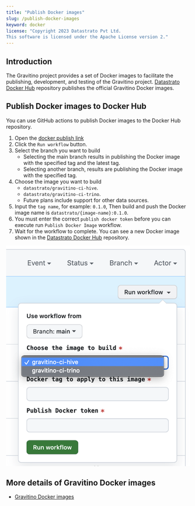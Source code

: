 ```yaml
---
title: "Publish Docker images"
slug: /publish-docker-images
keyword: docker
license: "Copyright 2023 Datastrato Pvt Ltd.
This software is licensed under the Apache License version 2."
---
```



## Introduction

The Gravitino project provides a set of Docker images to facilitate the publishing, development, and testing of the Gravitino project.
[Datastrato Docker Hub](https://hub.docker.com/u/datastrato) repository publishes the official Gravitino Docker images.

## Publish Docker images to Docker Hub

You can use GitHub actions to publish Docker images to the Docker Hub repository.

1. Open the [docker publish link](https://github.com/datastrato/gravitino/actions/workflows/docker-image.yml)
2. Click the `Run workflow` button.
3. Select the branch you want to build
   + Selecting the main branch results in publishing the Docker image with the specified tag and the latest tag.
   + Selecting another branch, results are publishing the Docker image with the specified tag.
4. Choose the image you want to build
   + `datastrato/gravitino-ci-hive`.
   + `datastrato/gravitino-ci-trino`.
   + Future plans include support for other data sources.
5. Input the `tag name`, for example: `0.1.0`, Then build and push the Docker image name is `datastrato/{image-name}:0.1.0`.
6. You must enter the correct `publish docker token` before you can execute run `Publish Docker Image` workflow.
7. Wait for the workflow to complete. You can see a new Docker image shown in the [Datastrato Docker Hub](https://hub.docker.com/u/datastrato) repository.

![Publish Docker image](assets/publish-docker-image.png)

## More details of Gravitino Docker images

+ [Gravitino Docker images](docker-image-details)
